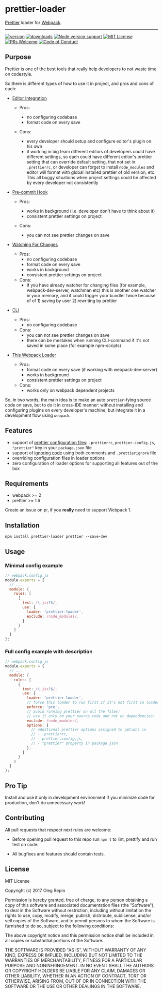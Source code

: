 # prettier-loader

[Prettier](https://github.com/prettier/prettier) loader for [Webpack](https://github.com/webpack/webpack).

---

[![version][version-badge]][package]
[![downloads][downloads-badge]][npmcharts]
[![Node version support][node-version]][package]
[![MIT License][license-badge]][license]
[![PRs Welcome][prs-badge]][prs]
[![Code of Conduct][coc-badge]][coc]

## Purpose

Prettier is one of the best tools that really help developers to not waste time on codestyle.

So there is different types of how to use it in project, and pros and cons of each:

- [Editor Integration](https://prettier.io/docs/en/editors.html)

  - Pros:
    - no configuring codebase
    - format code on every save

  - Cons:
    - every developer should setup and configure editor's plugin on his own
    - if working in big team different editors of developers could have different settings, so each could have different editor's prettier setting that can override default setting, that not set in `.prettierrc`, or developer can forget to install `node_modules` and editor will format with global installed prettier of old version, etc. This all buggy situations when project settings could be affected by every developer not consistently

- [Pre-commit Hook](https://prettier.io/docs/en/precommit.html)

  - Pros:
    - works in background (i.e. developer don't have to think about it)
    - consistent prettier settings on project
  
  - Cons:
    - you can not see prettier changes on save
  
- [Watching For Changes](https://prettier.io/docs/en/watching-files.html)

  + Pros:
    - no configuring codebase
    - format code on every save
    - works in background
    - consistent prettier settings on project
  
  - Cons:
    - if you have already watcher for changing files (for example, webpack-dev-server, watchman etc) this is another one watcher in your memory, and it could trigger your bundler twice becouse of of 1) saving by user 2) rewriting by prettier

- [CLI](https://prettier.io/docs/en/cli.html)

  + Pros:
    - no configuring codebase
  
  - Cons:
    - you can not see prettier changes on save
    - there can be mestakes when running CLI-command if it's not saved in some place (for example npm-scripts)

- [This Webpack Loader](https://www.npmjs.com/package/prettier-loader)

  + Pros:
    - format code on every save (if working with webpack-dev-server)
    - works in background
    - consistent prettier settings on project
  
  - Cons:
    - works only on webpack dependent projects

So, in two words, the main idea is to make an auto `prettier`-fying source code on save, but to do it in cross-IDE manner: without installing and configuring plugins on every developer's machine, but integrate it in a development flow using `webpack`.

## Features

- support of [prettier configuration files](https://prettier.io/docs/en/configuration.html): `.prettierrc`, `prettier.config.js`, `"prettier"` key in your `package.json` file
- support of [ignoring code](https://prettier.io/docs/en/ignore.html) using both comments and `.prettierignore` file
- overriding configuration files in loader options
- zero configuration of loader options for supporting all features out of the box

## Requirements

- webpack >= 2
- prettier >= 1.6

Create an issue on pr, if you __really__ need to support Webpack 1.

## Installation

```
npm install prettier-loader prettier --save-dev
```

## Usage

### Minimal config example

```js
// webpack.config.js
module.exports = {
  // ...
  module: {
    rules: [
      {
        test: /\.jsx?$/,
        use: {
          loader: 'prettier-loader',
          exclude: /node_modules/,
        }
      }
    ]
  }
};
```

### Full config example with description

```js
// webpack.config.js
module.exports = {
  // ...
  module: {
    rules: [
      {
        test: /\.jsx?$/,
        use: {
          loader: 'prettier-loader',
          // force this loader to run first if it's not first in loaders list
          enforce: 'pre',
          // avoid running prettier on all the files!
          // use it only on your source code and not on dependencies!
          exclude: /node_modules/,
          options: {
            // additional prettier options assigned to options in
            // - .prettierrc,
            // - prettier.config.js,
            // - "prettier" property in package.json
          },
        }
      }
    ]
  }
};
```

## Pro Tip

Install and use it only in development environment if you minimize code for production, don't do unnecessary work!

## Contributing

All pull requests that respect next rules are welcome:

- Before opening pull request to this repo run `npm t` to lint, prettify and run test on code.

- All bugfixes and features should contain tests.

## License

MIT License

Copyright (c) 2017 Oleg Repin

Permission is hereby granted, free of charge, to any person obtaining a copy
of this software and associated documentation files (the "Software"), to deal
in the Software without restriction, including without limitation the rights
to use, copy, modify, merge, publish, distribute, sublicense, and/or sell
copies of the Software, and to permit persons to whom the Software is
furnished to do so, subject to the following conditions:

The above copyright notice and this permission notice shall be included in all
copies or substantial portions of the Software.

THE SOFTWARE IS PROVIDED "AS IS", WITHOUT WARRANTY OF ANY KIND, EXPRESS OR
IMPLIED, INCLUDING BUT NOT LIMITED TO THE WARRANTIES OF MERCHANTABILITY,
FITNESS FOR A PARTICULAR PURPOSE AND NONINFRINGEMENT. IN NO EVENT SHALL THE
AUTHORS OR COPYRIGHT HOLDERS BE LIABLE FOR ANY CLAIM, DAMAGES OR OTHER
LIABILITY, WHETHER IN AN ACTION OF CONTRACT, TORT OR OTHERWISE, ARISING FROM,
OUT OF OR IN CONNECTION WITH THE SOFTWARE OR THE USE OR OTHER DEALINGS IN THE
SOFTWARE.

[version-badge]: https://img.shields.io/npm/v/prettier-loader.svg?style=flat-square
[package]: https://www.npmjs.com/package/prettier-loader
[downloads-badge]: https://img.shields.io/npm/dm/prettier-loader.svg?style=flat-square
[npmcharts]: https://npmcharts.com/compare/prettier-loader
[node-version]: https://img.shields.io/node/v/prettier-loader.svg?style=flat-square
[license-badge]: https://img.shields.io/npm/l/prettier-loader.svg?style=flat-square
[license]: https://github.com/iamolegga/prettier-loader/blob/master/LICENSE
[prs-badge]: https://img.shields.io/badge/PRs-welcome-brightgreen.svg?style=flat-square
[prs]: http://makeapullrequest.com
[coc-badge]: https://img.shields.io/badge/code%20of-conduct-ff69b4.svg?style=flat-square
[coc]: https://github.com/iamolegga/prettier-loader/blob/master/CODE_OF_CONDUCT.md
